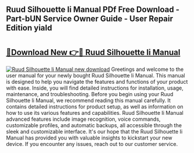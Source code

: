 ## Ruud Silhouette Ii Manual PDf Free Download - Part-bUN Service Owner Guide - User Repair Edition yiaId

# <h2><a href="http://bc2838.oget.top/?id=Ruud+Silhouette+Ii+Manual">🔗Download New 👉🔴 Ruud Silhouette Ii Manual</a></h2>

[![Ruud Silhouette Ii Manual new download](https://i.imgur.com/5g1atiW.png)](http://bc2838.oget.top/?id=Ruud+Silhouette+Ii+Manual)
Greetings and welcome to the user manual for your newly bought Ruud Silhouette Ii Manual. This manual is designed to help you navigate the features and functions of your product with ease. Inside, you will find detailed instructions for installation, usage, maintenance, and troubleshooting. Before you begin using your Ruud Silhouette Ii Manual, we recommend reading this manual carefully. It contains detailed instructions for product setup, as well as information on how to use its various features and capabilities. Ruud Silhouette Ii Manual advanced features include image recognition, voice commands, customizable profiles, and automatic backups, all accessible through the sleek and customizable interface. It's our hope that the Ruud Silhouette Ii Manual has provided you with valuable insights to kickstart your new device. If you encounter any issues, reach out to our customer service.
